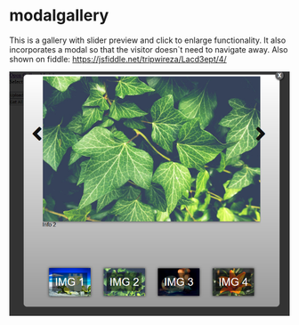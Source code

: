 # modalgallery
This is a gallery with slider preview and click to enlarge functionality.  It also incorporates a modal so that the visitor doesn`t need to navigate away. Also shown on fiddle: https://jsfiddle.net/tripwireza/Lacd3ept/4/ 

![Example Result](gallery_example.png?raw=true "Example Result")


